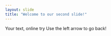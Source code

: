 ```yaml
---
layout: slide
title: "Welcome to our second slide!"
---
```

Your text, online try
Use the left arrow to go back!
